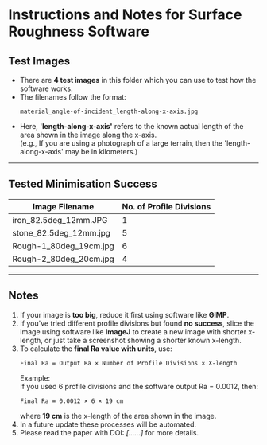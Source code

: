 
# Instructions and Notes for Surface Roughness Software

## Test Images
- There are **4 test images** in this folder which you can use to test how the software works.
- The filenames follow the format:  
  ```
  material_angle-of-incident_length-along-x-axis.jpg
  ```
- Here, **'length-along-x-axis'** refers to the known actual length of the area shown in the image along the x-axis.  
  (e.g., If you are using a photograph of a large terrain, then the 'length-along-x-axis' may be in kilometers.)

---

## Tested Minimisation Success

| Image Filename                  | No. of Profile Divisions |
|--------------------------------|---------------------------|
| iron_82.5deg_12mm.JPG          | 1                         |
| stone_82.5deg_12mm.jpg         | 5                         |
| Rough-1_80deg_19cm.jpg         | 6                         |
| Rough-2_80deg_20cm.jpg         | 4                         |

---

## Notes

1. If your image is **too big**, reduce it first using software like **GIMP**.
2. If you've tried different profile divisions but found **no success**, slice the image using software like **ImageJ** to create a new image with shorter x-length, or just take a screenshot showing a shorter known x-length.
3. To calculate the **final Ra value with units**, use:
   ```
   Final Ra = Output Ra × Number of Profile Divisions × X-length
   ```
   Example:  
   If you used 6 profile divisions and the software output Ra = 0.0012, then:  
   ```
   Final Ra = 0.0012 × 6 × 19 cm
   ```
   where **19 cm** is the x-length of the area shown in the image.
4. In a future update these processes will be automated.
5. Please read the paper with DOI: *[......]* for more details.
